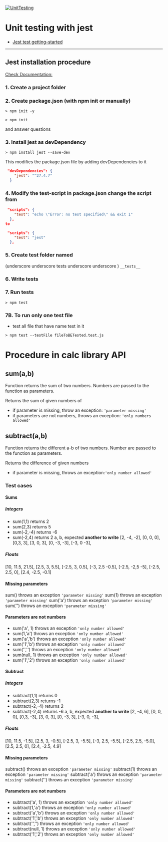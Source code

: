 [![UnitTesting](https://github.com/React21S/Unit_testing/actions/workflows/main.yml/badge.svg?branch=main)](https://github.com/React21S/Unit_testing/actions/new)

# Unit testing with jest
- [Jest test getting-started](https://jestjs.io/docs/getting-started)
---
## Jest installation procedure

[Check Documentation:](https://jestjs.io/)

### 1.   Create a project folder

### 2. Create package.json (with npm init or manually)
```shell
> npm init -y
```

```shell
> npm init
```


and answer questions

### 3. Install jest as devDependency 

```shell
> npm install jest --save-dev
```

This modifies the package.json file by adding devDependencies to it
```json
 "devDependencies": {
    "jest": "^27.4.7"
  }
```

### 4. Modify the test-script in package.json change the script from
```json
 "scripts": {
    "test": "echo \"Error: no test specified\" && exit 1"
  },
to

 "scripts": {
    "test": "jest"
  },
```


### 5. Create test folder named 
(underscore underscore tests underscore underscore )
`__tests__`

### 6. Write tests

### 7. Run tests
```shell
> npm test
```

### 7B. To run only one test file
- test all file that have name test in it
```shell
> npm test --testFile fileToBETested.test.js
```

# Procedure in calc library API

## **sum(a,b)**

Function returns the sum of two numbers. Numbers are passed to the function as parameters.

Returns the sum of given numbers of 
-   if parameter is missing,  throw an exception: `'parameter missing'`
-   if parameters are not numbers, throws an exception: `'only numbers allowed'`

## **subtract(a,b)**
Function returns the different a-b of two numbers. Number are passed to the function as parameters.

Returns the difference of given numbers
-   if parameter is missing, throws an exception:`'only number allowed'`


### Test cases

#### Sums


##### Integers
-   sum(1,1) returns 2
-   sum(2,3) returns 5
-   sum(-2,-4) returns -6
-   sum(-2,4) returns 2
a, b, expected **another to write** 
[2, -4,  -2],
[0, 0,  0],
[0,3,   3],
[3, 0,  3],
[0, -3, -3],
[-3, 0  -3],

##### Floats
[10, 11.5, 21.5],
[2.5, 3, 5.5],
[-2.5, 3, 0.5],
[-3, 2.5 -0.5],
[-2.5, -2,5 -5],
[-2.5, 2.5, 0],
[2.4, -2.5, -0.1]

#### Missing parameters
sum() throws an exception `'parameter missing'`
sum(1) throws an exception `'parameter missing'`
sum('a') throws an exception `'parameter missing'`
sum('') throws an exception `'parameter missing'`

#### Parameters are not numbers
-   sum('a', 1) throws an exception `'only number allowed'`
-   sum(1,'a') throws an exception `'only number allowed'`
-   sum('a','b') throws an exception `'only number allowed'`
-   sum('1','b') throws an exception `'only number allowed'`
-   sum('','') throws an exception `'only number allowed'`
-   sum(null, 1) throws an exception `'only number allowed'`
-   sum('1','2') throws an exception `'only number allowed'`

#### Subtract


##### Integers
-   subtract(1,1) returns 0
-   subtract(2,3) returns -1
-   subtract(-2,-4) returns 2
-   subtract(-2,4) returns -6
a, b, expected **another to write** 
 [2, -4,  6],
[0, 0,  0],
[0,3,   -3],
[3, 0,  3],
[0, -3, 3],
[-3, 0,  -3],

##### Floats
[10, 11.5, -1.5],
[2.5, 3, -0.5],
[-2.5, 3, -5.5],
[-3, 2.5, -5.5],
[-2.5, 2.5, -5.0],
[2.5, 2.5, 0],
[2.4, -2.5, 4.9]

#### Missing parameters
subtract() throws an exception `'parameter missing'`
subtract(1) throws an exception `'parameter missing'`
subtract('a') throws an exception `'parameter missing'`
subtract('') throws an exception `'parameter missing'`

#### Parameters are not numbers
-   subtract('a', 1) throws an exception `'only number allowed'`
-   subtract(1,'a') throws an exception `'only number allowed'`
-   subtract('a','b') throws an exception `'only number allowed'`
-   subtract('1','b') throws an exception `'only number allowed'`
-   subtract('','') throws an exception `'only number allowed'`
-   subtract(null, 1) throws an exception `'only number allowed'`
-   subtract('1','2') throws an exception `'only number allowed'`